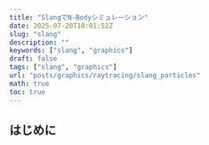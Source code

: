 ```yaml
---
title: "SlangでN-Bodyシミュレーション"
date: 2025-07-20T10:01:52Z
slug: "slang"
description: ""
keywords: ["slang", "graphics"]
draft: false
tags: ["slang", "graphics"]
url: "posts/graphics/raytracing/slang_particles"
math: true
toc: true
---
```


## はじめに

